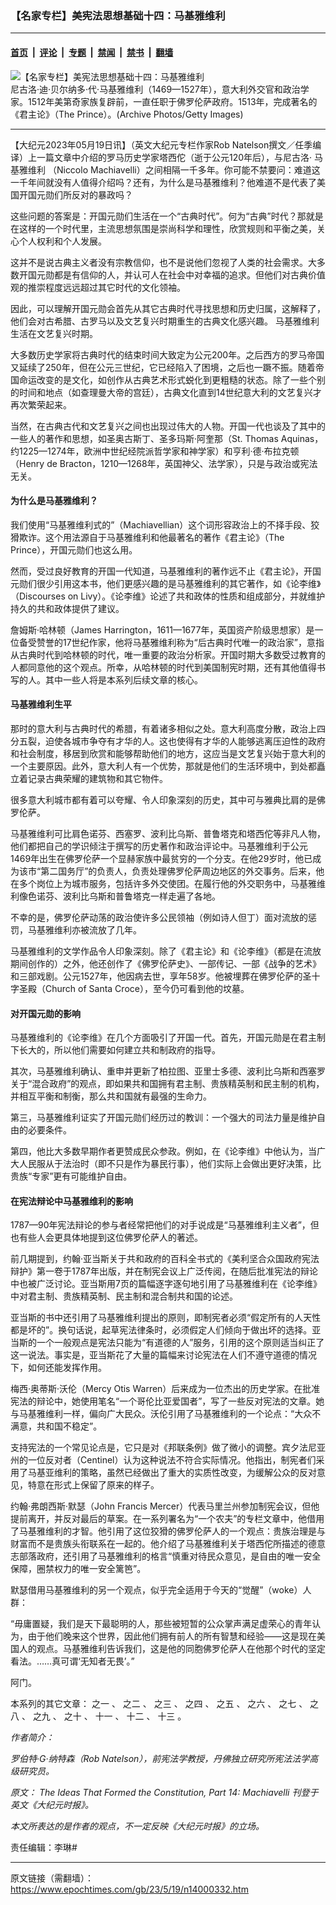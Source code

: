 ### 【名家专栏】美宪法思想基础十四：马基雅维利

---

#### [首页](../../../..?n14000332) &nbsp;|&nbsp; [评论](../../../../../epoch-comment?n14000332) &nbsp;|&nbsp; [专题](../../../../../epoch-special?n14000332) &nbsp;|&nbsp; [禁闻](../../../../../epoch-news?n14000332) &nbsp;|&nbsp; [禁书](../../../../../books?n14000332) &nbsp;|&nbsp; [翻墙](https://github.com/gfw-breaker/nogfw/blob/master/README.md?n14000332)


<div><img alt="【名家专栏】美宪法思想基础十四：马基雅维利" class="attachment-djy_600_400 size-djy_600_400 wp-post-image" src="https://i.epochtimes.com/assets/uploads/2023/05/id14000335-GettyImages-73042150-600x400.jpg"/>
<div class="caption">
 尼古洛·迪·贝尔纳多·代·马基雅维利（1469—1527年），意大利外交官和政治学家。1512年美第奇家族复辟前，一直任职于佛罗伦萨政府。1513年，完成著名的《君主论》（The Prince）。(Archive Photos/Getty Images)
</div></div><hr/><div class="post_content" id="artbody" itemprop="articleBody">
 <!-- article content begin -->
 <p>
  【大纪元2023年05月19日讯】（英文大纪元专栏作家Rob Natelson撰文／任季编译）上一篇文章中介绍的罗马历史学家塔西佗（逝于公元120年后），与尼古洛‧
  <ok href="https://www.epochtimes.com/gb/tag/%E9%A9%AC%E5%9F%BA%E9%9B%85%E7%BB%B4%E5%88%A9.html">
   马基雅维利
  </ok>
  （Niccolo Machiavelli）之间相隔一千多年。你可能不禁要问：难道这一千年间就没有人值得介绍吗？还有，为什么是马基雅维利？他难道不是代表了美国开国元勋们所反对的暴政吗？
 </p>
 <p>
  这些问题的答案是：开国元勋们生活在一个“古典时代”。何为“古典”时代？那就是在这样的一个时代里，主流思想氛围是崇尚科学和理性，欣赏规则和平衡之美，关心个人权利和个人发展。
 </p>
 <p>
  这并不是说古典主义者没有宗教信仰，也不是说他们忽视了人类的社会需求。大多数开国元勋都是有信仰的人，并认可人在社会中对幸福的追求。但他们对古典价值观的推崇程度远远超过其它时代的文化领袖。
 </p>
 <p>
  因此，可以理解开国元勋会首先从其它古典时代寻找思想和历史归属，这解释了，他们会对古希腊、古罗马以及文艺复兴时期重生的古典文化感兴趣。
  <ok href="https://www.epochtimes.com/gb/tag/%E9%A9%AC%E5%9F%BA%E9%9B%85%E7%BB%B4%E5%88%A9.html">
   马基雅维利
  </ok>
  生活在文艺复兴时期。
 </p>
 <p>
  大多数历史学家将古典时代的结束时间大致定为公元200年。之后西方的罗马帝国又延续了250年，但在公元三世纪，它已经陷入了困境，之后也一蹶不振。随着帝国命运改变的是文化，如创作从古典艺术形式蜕化到更粗糙的状态。除了一些个别的时间和地点（如查理曼大帝的宫廷），古典文化直到14世纪意大利的文艺复兴才再次繁荣起来。
 </p>
 <p>
  当然，在古典古代和文艺复兴之间也出现过伟大的人物。开国一代也谈及了其中的一些人的著作和思想，如圣奥古斯丁、圣多玛斯‧阿奎那（St. Thomas Aquinas，约1225—1274年，欧洲中世纪经院派哲学家和神学家）和亨利‧德‧布拉克顿（Henry de Bracton，1210—1268年，英国神父、法学家），只是与政治或宪法无关。
 </p>
 <h4>
  为什么是马基雅维利？
 </h4>
 <p>
  我们使用“马基雅维利式的”（Machiavellian）这个词形容政治上的不择手段、狡猾欺诈。这个用法源自于马基雅维利和他最著名的著作《君主论》（The Prince），开国元勋们也这么用。
 </p>
 <p>
  然而，受过良好教育的开国一代知道，马基雅维利的著作远不止《君主论》，开国元勋们很少引用这本书，他们更感兴趣的是马基雅维利的其它著作，如《论李维》（Discourses on Livy）。《论李维》论述了共和政体的性质和组成部分，并就维护持久的共和政体提供了建议。
 </p>
 <p>
  詹姆斯‧哈林顿（James Harrington，1611—1677年，英国资产阶级思想家）是一位备受赞誉的17世纪作家，他将马基雅维利称为“后古典时代唯一的政治家”，意指从古典时代到哈林顿的时代，唯一重要的政治分析家。开国时期大多数受过教育的人都同意他的这个观点。所幸，从哈林顿的时代到美国制宪时期，还有其他值得书写的人。其中一些人将是本系列后续文章的核心。
 </p>
 <h4>
  马基雅维利生平
 </h4>
 <p>
  那时的意大利与古典时代的希腊，有着诸多相似之处。意大利高度分散，政治上四分五裂，迫使各城市争夺有才华的人。这也使得有才华的人能够逃离压迫性的政府和社会制度，移居到欣赏和能够帮助他们的地方，这应当是文艺复兴始于意大利的一个主要原因。此外，意大利人有一个优势，那就是他们的生活环境中，到处都矗立着记录古典荣耀的建筑物和其它物件。
 </p>
 <p>
  很多意大利城市都有着可以夸耀、令人印象深刻的历史，其中可与雅典比肩的是佛罗伦萨。
 </p>
 <p>
  马基雅维利可比肩色诺芬、西塞罗、波利比乌斯、普鲁塔克和塔西佗等非凡人物，他们都把自己的学识倾注于撰写的历史著作和政治评论中。马基雅维利于公元1469年出生在佛罗伦萨一个显赫家族中最贫穷的一个分支。在他29岁时，他已成为该市“第二国务厅”的负责人，负责处理佛罗伦萨周边地区的外交事务。后来，他在多个岗位上为城市服务，包括许多外交使团。在履行他的外交职务中，马基雅维利像色诺芬、波利比乌斯和普鲁塔克一样走遍了各地。
 </p>
 <p>
  不幸的是，佛罗伦萨动荡的政治使许多公民领袖（例如诗人但丁）面对流放的惩罚，马基雅维利亦被流放了几年。
 </p>
 <p>
  马基雅维利的文学作品令人印象深刻。除了《君主论》和《论李维》（都是在流放期间创作的）之外，他还创作了《佛罗伦萨史》、一部传记、一部《战争的艺术》和三部戏剧。公元1527年，他因病去世，享年58岁。他被埋葬在佛罗伦萨的圣十字圣殿（Church of Santa Croce），至今仍可看到他的坟墓。
 </p>
 <h4>
  对开国元勋的影响
 </h4>
 <p>
  马基雅维利的《论李维》在几个方面吸引了开国一代。首先，开国元勋是在君主制下长大的，所以他们需要如何建立共和制政府的指导。
 </p>
 <p>
  其次，马基雅维利确认、重申并更新了柏拉图、亚里士多德、波利比乌斯和西塞罗关于“混合政府”的观点，即如果共和国拥有君主制、贵族精英制和民主制的机构，并相互平衡和制衡，那么共和国就有最强的生命力。
 </p>
 <p>
  第三，马基雅维利证实了开国元勋们经历过的教训：一个强大的司法力量是维护自由的必要条件。
 </p>
 <p>
  第四，他比大多数早期作者更赞成民众参政。例如，在《论李维》中他认为，当广大人民服从于法治时（即不只是作为暴民行事），他们实际上会做出更好决策，比贵族“专家”更有可能维护自由。
 </p>
 <h4>
  在宪法辩论中马基雅维利的影响
 </h4>
 <p>
  1787—90年宪法辩论的参与者经常把他们的对手说成是“马基雅维利主义者”，但也有些人会更具体地提到这位佛罗伦萨人的著述。
 </p>
 <p>
  前几期提到，约翰‧亚当斯关于共和政府的百科全书式的《美利坚合众国政府宪法辩护》第一卷于1787年出版，并在制宪会议上广泛传阅，在随后批准宪法的辩论中也被广泛讨论。亚当斯用7页的篇幅逐字逐句地引用了马基雅维利在《论李维》中对君主制、贵族精英制、民主制和混合制共和国的论述。
 </p>
 <p>
  亚当斯的书中还引用了马基雅维利提出的原则，即制宪者必须“假定所有的人天性都是坏的”。换句话说，起草宪法律条时，必须假定人们倾向于做出坏的选择。亚当斯的一个一般观点是宪法只能为“有道德的人”服务，引用的这个原则适当纠正了这一说法。事实是，亚当斯花了大量的篇幅来讨论宪法在人们不遵守道德的情况下，如何还能发挥作用。
 </p>
 <p>
  梅西‧奥蒂斯‧沃伦（Mercy Otis Warren）后来成为一位杰出的历史学家。在批准宪法的辩论中，她使用笔名“一个哥伦比亚爱国者”，写了一些反对宪法的文章。她与马基雅维利一样，偏向广大民众。沃伦引用了马基雅维利的一个论点：“大众不满意，共和国不稳定”。
 </p>
 <p>
  支持宪法的一个常见论点是，它只是对《邦联条例》做了微小的调整。宾夕法尼亚州的一位反对者（Centinel）认为这种说法不符合实际情况。他指出，制宪者们采用了马基亚维利的策略，虽然已经做出了重大的实质性改变，为缓解公众的反对意见，特意在形式上保留了原来的样子。
 </p>
 <p>
  约翰‧弗朗西斯‧默瑟（John Francis Mercer）代表马里兰州参加制宪会议，但他提前离开，并反对最后的草案。在一系列署名为“一个农夫”的专栏文章中，他借用了马基雅维利的才智。他引用了这位狡猾的佛罗伦萨人的一个观点：贵族治理是与财富而不是贵族头衔联系在一起的。他介绍了马基雅维利关于塔西佗所描述的德意志部落政府，还引用了马基雅维利的格言“慎重对待民众意见，是自由的唯一安全保障，圈禁权力的唯一安全篱笆”。
 </p>
 <p>
  默瑟借用马基雅维利的另一个观点，似乎完全适用于今天的“觉醒”（woke）人群：
 </p>
 <p>
  “毋庸置疑，我们是天下最聪明的人，那些被短暂的公众掌声满足虚荣心的青年认为，由于他们晚来这个世界，因此他们拥有前人的所有智慧和经验——这是现在美国人的观点。马基雅维利告诉我们，这是他的同胞佛罗伦萨人在他那个时代的坚定看法。……真可谓‘无知者无畏’。”
 </p>
 <p>
  阿门。
 </p>
 <p>
  本系列的其它文章：
  <ok href="https://www.epochtimes.com/gb/22/11/9/n13862678.htm">
   之一
  </ok>
  、
  <ok href="https://www.epochtimes.com/gb/22/11/10/n13863448.htm">
   之二
  </ok>
  、
  <ok href="https://www.epochtimes.com/gb/22/11/18/n13868641.htm">
   之三
  </ok>
  、
  <ok href="https://www.epochtimes.com/gb/22/11/21/n13870261.htm">
   之四
  </ok>
  、
  <ok href="https://www.epochtimes.com/gb/23/4/16/n13974280.htm">
   之五
  </ok>
  、
  <ok href="https://www.epochtimes.com/gb/23/4/18/n13975690.htm">
   之六
  </ok>
  、
  <ok href="https://www.epochtimes.com/gb/23/4/19/n13976258.htm">
   之七
  </ok>
  、
  <ok href="https://www.epochtimes.com/gb/23/4/24/n13980559.htm">
   之八
  </ok>
  、
  <ok href="https://www.epochtimes.com/gb/23/4/27/n13982835.htm">
   之九
  </ok>
  、
  <ok href="https://www.epochtimes.com/gb/23/5/8/n13991309.htm">
   之十
  </ok>
  、
  <ok href="https://www.epochtimes.com/gb/23/5/10/n13993066.htm">
   十一
  </ok>
  、
  <ok href="https://www.epochtimes.com/gb/23/5/13/n13995813.htm">
   十二
  </ok>
  、
  <ok href="https://www.epochtimes.com/gb/23/5/15/n13997512.htm">
   十三
  </ok>
  。
 </p>
 <p>
  <em>
   作者简介：
  </em>
 </p>
 <p>
  <em>
   罗伯特‧G‧纳特森（Rob Natelson），前宪法学教授，丹佛独立研究所宪法法学高级研究员。
  </em>
 </p>
 <p>
  <em>
   原文：
   <ok href="https://www.theepochtimes.com/the-ideas-that-formed-the-constitution-part-14-machiavelli_4996699.html">
    The Ideas That Formed the Constitution, Part 14: Machiavelli
   </ok>
   刊登于英文《大纪元时报》。
  </em>
 </p>
 <p>
  <em>
   本文所表达的是作者的观点，不一定反映《大纪元时报》的立场。
  </em>
 </p>
 <p>
  责任编辑：李琳#
 </p>
 <!-- article content end -->
 <div id="below_article_ad">
 </div>
</div>


---

原文链接（需翻墙）：https://www.epochtimes.com/gb/23/5/19/n14000332.htm